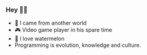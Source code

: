 ### Hey 👊🏼

- 🌌 I came from another world
- 🎮 Video game player in his spare time 
- 🍉 I love watermelon 
- Programming is evolution, knowledge and culture.
